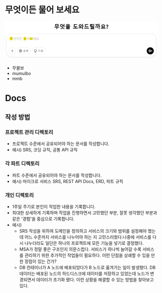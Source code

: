 # 무엇이든 물어 보세요

![mmb.png](9_이미지/mmb.png)

- 무물보
- mumulbo
- mmb

# Docs

## 작성 방법

### 프로젝트 관리 디렉토리

- 프로젝트 수준에서 공유되어야 하는 문서를 작성합니다.
- 예시) SRS, 코딩 규칙, 공통 API 규칙

### 각 파트 디렉토리

- 파트 수준에서 공유되어야 하는 문서를 작성합니다.
- 예시) 마이크로 서비스 SRS, REST API Docs, ERD, 파트 규칙

### 개인 디렉토리

- 1주일 주기로 본인이 작업한 내용을 기록합니다.
- 최대한 상세하게 기록하며 작업을 진행하면서 고민했던 부분, 잘못 생각했던 부분과 같은 '경험'을 중심으로 기록합니다.
- 예시)
    - SRS 작성을 위하여 도메인을 정의하고 서비스의 크기와 범위를 설정해야 했는데 어느 수준까지 서비스를 나누어야 하는 지 고민스러웠다.나중에 서비스를 다시 나누더라도 일단은 하나의 프로젝트에 모든
      기능을 넣기로 결정했다.
    - MSA가 정말 좋은 구조인지 의문스럽다. 서비스가 하나씩 늘어갈 수록 서비스를 관리하기 위한 추가적인 작업들이 필요하다. 이런 단점을 상쇄할 수 있을 만한 장점이 있는 건가?
    - DB 컨테이너가 A 노드에 배포되었다가 B 노드로 옮겨가는 일이 발생했다. DB 데이터는 배포된 노드의 하드디스크에 데이터를 저장하고 있었는데 노드가 변경되면서 데이터가 초기화 됐다. 이런 상황을
      해결할 수 있는 방법을 찾아보고 있다.
